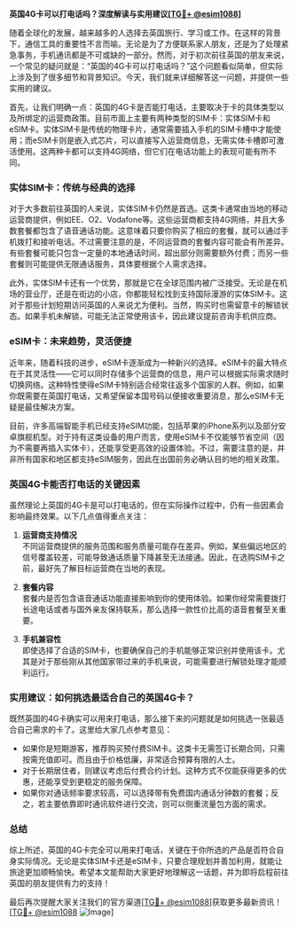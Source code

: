 **英国4G卡可以打电话吗？深度解读与实用建议[[TG💪+ @esim1088](https://t.me/s/esim1088)]**

随着全球化的发展，越来越多的人选择去英国旅行、学习或工作。在这样的背景下，通信工具的重要性不言而喻。无论是为了方便联系家人朋友，还是为了处理紧急事务，手机通讯都是不可或缺的一部分。然而，对于初次前往英国的朋友来说，一个常见的疑问就是：“英国的4G卡可以打电话吗？”这个问题看似简单，但实际上涉及到了很多细节和背景知识。今天，我们就来详细解答这一问题，并提供一些实用的建议。

首先，让我们明确一点：英国的4G卡是否能打电话，主要取决于卡的具体类型以及所绑定的运营商政策。目前市面上主要有两种类型的SIM卡：实体SIM卡和eSIM卡。实体SIM卡是传统的物理卡片，通常需要插入手机的SIM卡槽中才能使用；而eSIM卡则是嵌入式芯片，可以直接写入运营商信息，无需实体卡槽即可激活使用。这两种卡都可以支持4G网络，但它们在电话功能上的表现可能有所不同。

### 实体SIM卡：传统与经典的选择

对于大多数前往英国的人来说，实体SIM卡仍然是首选。这类卡通常由当地的移动运营商提供，例如EE、O2、Vodafone等。这些运营商都支持4G网络，并且大多数套餐都包含了语音通话功能。这意味着只要你购买了相应的套餐，就可以通过手机拨打和接听电话。不过需要注意的是，不同运营商的套餐内容可能会有所差异。有些套餐可能只包含一定量的本地通话时间，超出部分则需要额外付费；而另一些套餐则可能提供无限通话服务，具体要根据个人需求选择。

此外，实体SIM卡还有一个优势，那就是它在全球范围内被广泛接受。无论是在机场的营业厅，还是在街边的小店，你都能轻松找到支持国际漫游的实体SIM卡。这对于那些计划短期访问英国的人来说尤为便利。当然，购买时也需留意卡的解锁状态。如果手机未解锁，可能无法正常使用该卡，因此建议提前咨询手机供应商。

### eSIM卡：未来趋势，灵活便捷

近年来，随着科技的进步，eSIM卡逐渐成为一种新兴的选择。eSIM卡的最大特点在于其灵活性——它可以同时存储多个运营商的信息，用户可以根据实际需求随时切换网络。这种特性使得eSIM卡特别适合经常往返多个国家的人群。例如，如果你既需要在英国打电话，又希望保留本国号码以便接收重要消息，那么eSIM卡无疑是最佳解决方案。

目前，许多高端智能手机已经支持eSIM功能，包括苹果的iPhone系列以及部分安卓旗舰机型。对于持有这类设备的用户而言，使用eSIM卡不仅能够节省空间（因为不需要再插入实体卡），还能享受更高效的设置体验。不过，需要注意的是，并非所有国家和地区都支持eSIM服务，因此在出国前务必确认目的地的相关政策。

### 英国4G卡能否打电话的关键因素

虽然理论上英国的4G卡是可以打电话的，但在实际操作过程中，仍有一些因素会影响最终效果。以下几点值得重点关注：

1. **运营商支持情况**  
   不同运营商提供的服务范围和服务质量可能存在差异。例如，某些偏远地区的信号覆盖较差，可能导致通话质量下降甚至无法接通。因此，在选购SIM卡之前，最好先了解目标运营商在当地的表现。

2. **套餐内容**  
   套餐内是否包含语音通话功能直接影响到你的使用体验。如果你经常需要拨打长途电话或者与国外亲友保持联系，那么选择一款性价比高的语音套餐至关重要。

3. **手机兼容性**  
   即使选择了合适的SIM卡，也要确保自己的手机能够正常识别并使用该卡。尤其是对于那些刚从其他国家带过来的手机来说，可能需要进行解锁处理才能顺利运行。

### 实用建议：如何挑选最适合自己的英国4G卡？

既然英国的4G卡确实可以用来打电话，那么接下来的问题就是如何挑选一张最适合自己需求的卡了。这里给大家几点参考意见：

- 如果你是短期游客，推荐购买预付费SIM卡。这类卡无需签订长期合同，只需按需充值即可。而且由于价格低廉，非常适合预算有限的人士。
- 对于长期居住者，则建议考虑后付费合约计划。这种方式不仅能获得更多的优惠，还能享受到更稳定的服务保障。
- 如果你对通话频率要求较高，可以选择带有免费国内通话分钟数的套餐；反之，若主要依靠即时通讯软件进行交流，则可以侧重流量包方面的需求。

### 总结

综上所述，英国的4G卡完全可以用来打电话，关键在于你所选的产品是否符合自身实际情况。无论是实体SIM卡还是eSIM卡，只要合理规划并善加利用，就能让旅途更加顺畅愉快。希望本文能帮助大家更好地理解这一话题，并为即将启程前往英国的朋友提供有力的支持！

最后再次提醒大家关注我们的官方渠道[[TG💪+ @esim1088](https://t.me/s/esim1088)]获取更多最新资讯！  
[[TG💪+ @esim1088](https://t.me/s/esim1088) ![Image](https://i.postimg.cc/4NQfJmqS/Snipaste-2025-05-13-00-14-12.png)]